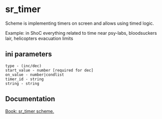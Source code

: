 # sr_timer

Scheme is implementing timers on screen and allows using timed logic. <br/>

Example: in ShoC everything related to time near psy-labs, bloodsuckers lair, helicopters evacuation limits

## ini parameters

```
type - (inc/dec)
start_value - number [required for dec]
on_value - number|condlist
timer_id - string
string - string
```

## Documentation

[Book: sr_timer scheme.](https://xray-forge.github.io/stalker-xrf-book/script_engine/schemes/sr_timer.html)
